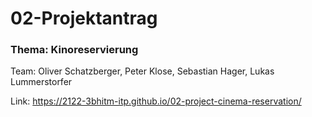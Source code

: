 # 02-Projektantrag

### Thema: Kinoreservierung
Team: Oliver Schatzberger, Peter Klose, Sebastian Hager, Lukas Lummerstorfer

Link: https://2122-3bhitm-itp.github.io/02-project-cinema-reservation/
